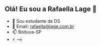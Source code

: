 ## Olá! Eu sou a Rafaella Lage  👋



- 🔭 Sou estudante de DS
- 💬 Email: rafaella@lage.com.br
- 📫 Boituva-SP
- ⚡
-->
